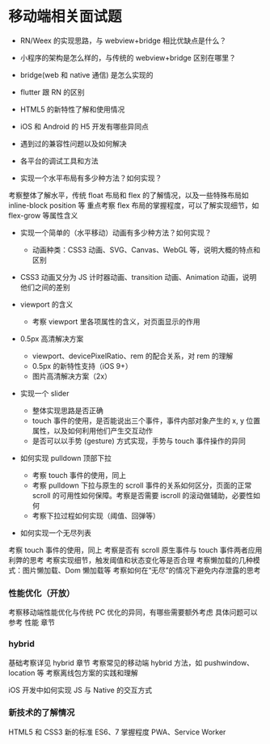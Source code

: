 # 移动端相关面试题

- RN/Weex 的实现思路，与 webview+bridge 相比优缺点是什么？
- 小程序的架构是怎么样的，与传统的 webview+bridge 区别在哪里？
- bridge(web 和 native 通信) 是怎么实现的
- flutter 跟 RN 的区别

- HTML5 的新特性了解和使用情况
- iOS 和 Android 的 H5 开发有哪些异同点
- 遇到过的兼容性问题以及如何解决
- 各平台的调试工具和方法

- 实现一个水平布局有多少种方法？如何实现？

考察整体了解水平，传统 float 布局和 flex 的了解情况，以及一些特殊布局如 inline-block position 等
重点考察 flex 布局的掌握程度，可以了解实现细节，如 flex-grow 等属性含义

- 实现一个简单的（水平移动）动画有多少种方法？如何实现？
   - 动画种类：CSS3 动画、SVG、Canvas、WebGL 等，说明大概的特点和区别
- CSS3 动画又分为 JS 计时器动画、transition 动画、Animation 动画，说明他们之间的差别

- viewport 的含义
   - 考察 viewport 里各项属性的含义，对页面显示的作用

- 0.5px 高清解决方案
   - viewport、devicePixelRatio、rem 的配合关系，对 rem 的理解
   - 0.5px 的新特性支持（iOS 9+）
   - 图片高清解决方案（2x）

- 实现一个 slider
   - 整体实现思路是否正确
   - touch 事件的使用，是否能说出三个事件，事件内部对象产生的 x, y 位置属性，以及如何利用他们产生交互动作
   - 是否可以以手势 (gesture) 方式实现，手势与 touch 事件操作的异同

- 如何实现 pulldown 顶部下拉
   - 考察 touch 事件的使用，同上
   - 考察 pulldown 下拉与原生的 scroll 事件的关系如何区分，页面的正常 scroll 的可用性如何保障。考察是否需要 iscroll 的滚动做辅助，必要性如何
   - 考察下拉过程如何实现（阈值、回弹等）

- 如何实现一个无尽列表

考察 touch 事件的使用，同上
考察是否有 scroll 原生事件与 touch 事件两者应用利弊的思考
考察实现细节，触发阈值和状态变化等是否合理
考察懒加载的几种模式：图片懒加载、Dom 懒加载等
考察如何在“无尽”的情况下避免内存泄露的思考

### 性能优化（开放）

考察移动端性能优化与传统 PC 优化的异同，有哪些需要额外考虑
具体问题可以参考 性能 章节

### hybrid

基础考察详见 hybrid 章节
考察常见的移动端 hybrid 方法，如 pushwindow、location 等
考察离线包方案的实践和理解

iOS 开发中如何实现 JS 与 Native 的交互方式


### 新技术的了解情况

HTML5 和 CSS3 新的标准
ES6、7 掌握程度
PWA、Service Worker